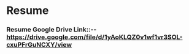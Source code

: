 # Resume
### Resume Google Drive Link::-- https://drive.google.com/file/d/1yAoKLQZ0v1wf1vr3SOL-cxuPFrGuNCXY/view
